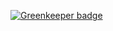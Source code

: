 

[![Greenkeeper badge](https://badges.greenkeeper.io/mikeal/hashport.svg)](https://greenkeeper.io/)